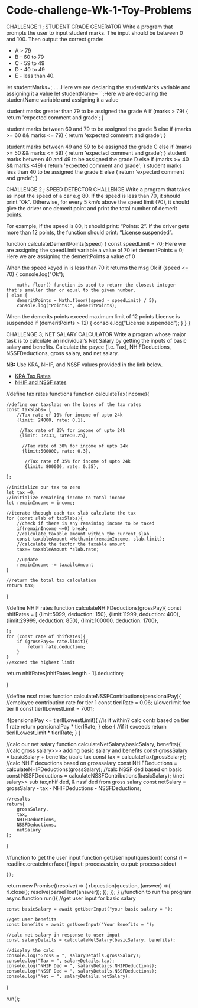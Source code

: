 # Code-challenge-Wk-1-Toy-Problems
CHALLENGE 1 ; STUDENT GRADE GENERATOR
Write a program that prompts the user to input student marks. The input should be between 0 and 100. Then output the correct grade:

- A > 79
- B - 60 to 79
- C - 59 to 49
- D - 40 to 49
- E - less than 40.

let studentMarks=; .....Here we are declaring the studentMarks variable and assigning it a value
let studentName= ``;Here we are declaring the studentName variable and assigning it a value

student marks greater than 79 to be assigned the grade A
 if (marks > 79) {
        return 'expected comment and grade';
    } 

student marks between 60 and 79 to be assigned the grade B
    else if (marks >= 60 && marks <= 79) {
        return 'expected comment and grade';
    }

student marks between 49 and 59 to be assigned the grade C
     else if (marks >= 50 && marks <= 59) {
        return 'expected comment and grade';
    } 
    student marks between 40 and 49 to be assigned the grade D
    else if (marks >= 40 && marks <49) {
        return 'expected comment and grade';
    } 
    student marks less than 40 to be assigned the grade E
    else {
        return 'expected comment and grade';
    }

CHALLENGE 2 ; SPEED DETECTOR CHALLENGE
Write a program that takes as input the speed of a car e.g 80. If the speed is less than 70, it should print “Ok”. Otherwise, for every 5 km/s above the speed limit (70), it should give the driver one demerit point and print the total number of demerit points.

For example, if the speed is 80, it should print: “Points: 2”. If the driver gets more than 12 points, the function should print: “License suspended”.

function calculateDemeritPoints(speed) {
    const speedLimit = 70;  Here we are assigning the speedLimit variable a value of 70
    let demeritPoints = 0;  Here we are assigning the demeritPoints a value of 0

 When the speed keyed in is less than 70 it returns the msg Ok
    if (speed <= 70) {
        console.log("Ok");

        math. floor() function is used to return the closest integer that's smaller than or equal to the given number.
    } else {
        demeritPoints = Math.floor((speed - speedLimit) / 5);
        console.log("Points:", demeritPoints);
When the demerits points exceed maximum limit of 12 points License is suspended
        if (demeritPoints > 12) {
            console.log("License suspended");
        }
    }
}

CHALLENGE 3; NET SALARY CALCULATOR
Write a program whose major task is to calculate an individual’s Net Salary by getting the inputs of basic salary and benefits. Calculate the payee (i.e. Tax), NHIFDeductions, NSSFDeductions, gross salary, and net salary.

**NB:** Use KRA, NHIF, and NSSF values provided in the link below.

- [KRA Tax Rates](https://www.kra.go.ke/en/individual/calculate-tax/calculating-tax/paye)
- [NHIF and NSSF rates](https://www.aren.co.ke/payroll/taxrates.htm)

//define tax rates functions
function calculateTax(income){

    //define our taxslabs on the bases of the tax rates
    const taxSlabs= [
        //Tax rate of 10% for income of upto 24k
        {limit: 24000, rate: 0.1},

         //Tax rate of 25% for income of upto 24k
         {limit: 32333, rate:0.25},

          //Tax rate of 30% for income of upto 24k
          {limit:500000, rate: 0.3},

           //Tax rate of 35% for income of upto 24k
           {limit: 800000, rate: 0.35},

    ];

    //initialize our tax to zero
    let tax =0;
    //initialize remaining income to total income
    let remainIncome = income;

    //iterate theough each tax slab calculate the tax 
    for (const slab of taxSlabs){
        //check if there is any remaining income to be taxed
        if(remainIncome <=0) break;
        //calculate taxable amount within the current slab
        const taxableAmount =Math.min(remainIncome, slab.limit);
        //calculate the taxfor the taxable amount
        tax+= taxableAmount *slab.rate;

        //update 
        remainIncome -= taxableAmount
    }

    //return the total tax calculation
    return tax;
}

//define NHIF rates
function calculateNHIFDeductions(grossPay){
    const nhifRates = [
        {limit:5999, deduction: 150},
        {limit:11999, deduction: 400},
        {limit:29999, deduction: 850},
        {limit:100000, deduction: 1700},

    ];
    for (const rate of nhifRates){
        if (grossPay<= rate.limit){
            return rate.deduction;
        }
    }
    //exceed the highest limit
   return nhifRates[nhifRates.length - 1].deduction;

}


//define nssf rates 
function calculateNSSFContributions(pensionalPay){
    //employee contribution rate for tier 1
    const tierIRate = 0.06;
    //lowerlimit foe tier II
    const tierIILowestLimit = 7001; 

if(pensionalPay <= tierIILowestLimit){
    //is it within? calc contr based on tier 1 rate
    return pensionalPay * tierIRate;
} else {
    //if it exceeds
    return tierIILowestLimit * tierIRate;
}
}

//calc our net salary
function calculateNetSalary(basicSalary, benefits){
    //calc gross salary>>> adding basic salary and benefits
    const grossSalary = basicSalary + benefits;
    //calc tax 
    const tax = calculateTax(grossSalary);
    //calc NHIF decuctions based on grosssalary
    const NHIFDeductions = calculateNHIFDeductions(grossSalary);
    //calc NSSF ded based on basic
    const NSSFDeductions = calculateNSSFContributions(basicSalary);
    //net salary>> sub tax,nhif ded, & nssf ded from gross salary
    const netSalary = grossSalary - tax - NHIFDeductions - NSSFDeductions;

    //results
    return{
        grossSalary,
        tax,
        NHIFDeductions,
        NSSFDeductions,
        netSalary
    };
}

//function to get the user input
function getUserInput(question){
    const rl = readline.createInterface({
        input: process.stdin,
        output: process.stdout

    });
 
 return new Promise((resolve) => {
    rl.question(question, (answer) =>{
        rl.close();
        resolve(parseFloat(answer));
    });
 });
}
 //function to run the program
 async function run(){
    //get user input for basic salary

    const basicSalary = await getUserInput("your basic salary = ");

    //get user benefits 
    const benefits = await getUserInput("Your Benefits = ");

    //calc net salary in response to user input
    const salaryDetails = calculateNetSalary(basicSalary, benefits);

    //display the calc
    console.log("Gross = ", salaryDetails.grossSalary);
    console.log("Tax = ", salaryDetails.tax);
    console.log("NHIF Ded = ", salaryDetails.NHIFDeductions);
    console.log("NSSF Ded = ", salaryDetails.NSSFDeductions);
    console.log("Net = ", salaryDetails.netSalary);
 }

 run();




